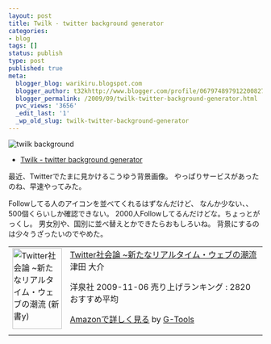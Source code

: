 ```yaml
---
layout: post
title: Twilk - twitter background generator
categories:
- blog
tags: []
status: publish
type: post
published: true
meta:
  blogger_blog: warikiru.blogspot.com
  blogger_author: t32khttp://www.blogger.com/profile/06797489791220082722noreply@blogger.com
  blogger_permalink: /2009/09/twilk-twitter-background-generator.html
  pvc_views: '3656'
  _edit_last: '1'
  _wp_old_slug: twilk-twitter-background-generator
---
```

<img src="http://lh3.ggpht.com/_1drnogi3vdg/SsAL4mQEuZI/AAAAAAAAAmk/Z0P10rZbiuo/twilk.jpg" alt="twilk background" />
<ul>
	<li><a href="http://twilk.com/">Twilk - twitter background generator</a></li>
</ul>
最近、Twitterでたまに見かけるこうゆう背景画像。
やっぱりサービスがあったのね、早速やってみた。

Followしてる人のアイコンを並べてくれるはずなんだけど、
なんか少ない、、500個くらいしか確認できない。
2000人Followしてるんだけどな。ちょっとがっくし。
男女別や、国別に並べ替えとかできたらおもしろいね。
背景にするのは少々うざったいのでやめた。
<table border="0" cellpadding="5">
<tbody>
<tr>
<td valign="top"><a href="http://www.amazon.co.jp/exec/obidos/ASIN/4862484824/warikiru-22/ref=nosim/" target="_blank"><img class="fig" style="border: 0pt none;" src="http://ecx.images-amazon.com/images/I/41DA3oxuJRL._SL160_.jpg" border="0" alt="Twitter社会論 ~新たなリアルタイム・ウェブの潮流 (新書y)" width="98" height="160" /></a></td>
<td valign="top"><span><a href="http://www.amazon.co.jp/Twitter%E7%A4%BE%E4%BC%9A%E8%AB%96-%7E%E6%96%B0%E3%81%9F%E3%81%AA%E3%83%AA%E3%82%A2%E3%83%AB%E3%82%BF%E3%82%A4%E3%83%A0%E3%83%BB%E3%82%A6%E3%82%A7%E3%83%96%E3%81%AE%E6%BD%AE%E6%B5%81-%E6%96%B0%E6%9B%B8y-%E6%B4%A5%E7%94%B0-%E5%A4%A7%E4%BB%8B/dp/4862484824%3FSubscriptionId%3D15SMZCTB9V8NGR2TW082%26tag%3Dwarikiru-22%26linkCode%3Dxm2%26camp%3D2025%26creative%3D165953%26creativeASIN%3D4862484824" target="_blank">Twitter社会論
~新たなリアルタイム・ウェブの潮流</a><img style="border: none;" src="http://www.assoc-amazon.jp/e/ir?t=warikiru-22&amp;l=ur2&amp;o=9" alt="" width="1" height="1" />
津田 大介 </span>

<span>洋泉社  2009-11-06
売り上げランキング : 2820
おすすめ平均  <img src="http://g-images.amazon.com/images/G/01/detail/stars-4-5.gif" alt="" /></span>

<span><a href="http://www.amazon.co.jp/Twitter%E7%A4%BE%E4%BC%9A%E8%AB%96-%7E%E6%96%B0%E3%81%9F%E3%81%AA%E3%83%AA%E3%82%A2%E3%83%AB%E3%82%BF%E3%82%A4%E3%83%A0%E3%83%BB%E3%82%A6%E3%82%A7%E3%83%96%E3%81%AE%E6%BD%AE%E6%B5%81-%E6%96%B0%E6%9B%B8y-%E6%B4%A5%E7%94%B0-%E5%A4%A7%E4%BB%8B/dp/4862484824%3FSubscriptionId%3D15SMZCTB9V8NGR2TW082%26tag%3Dwarikiru-22%26linkCode%3Dxm2%26camp%3D2025%26creative%3D165953%26creativeASIN%3D4862484824" target="_blank">Amazonで詳しく見る</a></span> <span>by <a href="http://www.goodpic.com/mt/aws/index.html">G-Tools</a></span></td>
</tr>
</tbody>
</table>
